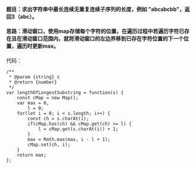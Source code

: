 #### 题目：求出字符串中最长连续无重复连续子序列的长度，例如 "abcabcbb"，返回3（abc）。

#### 思路：滑动窗口，使用map存储每个字符的位置，在遍历过程中若遍历字符已存在且在滑动窗口范围内，就将滑动窗口的左边界移到已存在字符位置的下一个位置，遍历时更新max。

代码：
```
/**
 * @param {string} s
 * @return {number}
 */
var lengthOfLongestSubstring = function(s) {
    const cMap = new Map();
    var max = 0,
        l = 0;
    for(let i = 0; i < s.length; i++) {
        const ch = s.charAt(i);
        if(cMap.has(ch) && cMap.get(ch) >= l) { 
            l = cMap.get(s.charAt(i)) + 1;
        }
        max = Math.max(max, i - l + 1);
        cMap.set(ch, i);
    }
    return max;
};
```
